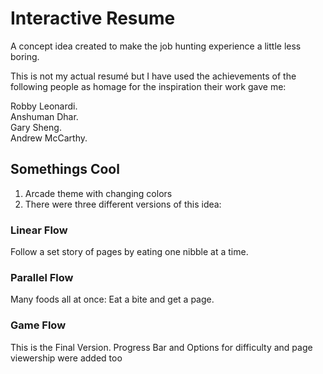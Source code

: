 # Interactive Resume
A concept idea created to make the job hunting experience a little less boring.         

This is not my actual resumé but I have used the achievements of the following people as homage for the inspiration their work gave me: 

Robby Leonardi.        
Anshuman Dhar.        
Gary Sheng.  
Andrew McCarthy.  

## Somethings Cool
1. Arcade theme with changing colors 
2. There were three different versions of this idea:

### Linear Flow
Follow a set story of pages by eating one nibble at a time. 
### Parallel Flow
Many foods all at once: Eat a bite and get a page.
### Game Flow
This is the Final Version. Progress Bar and Options for difficulty and page viewership were added too
